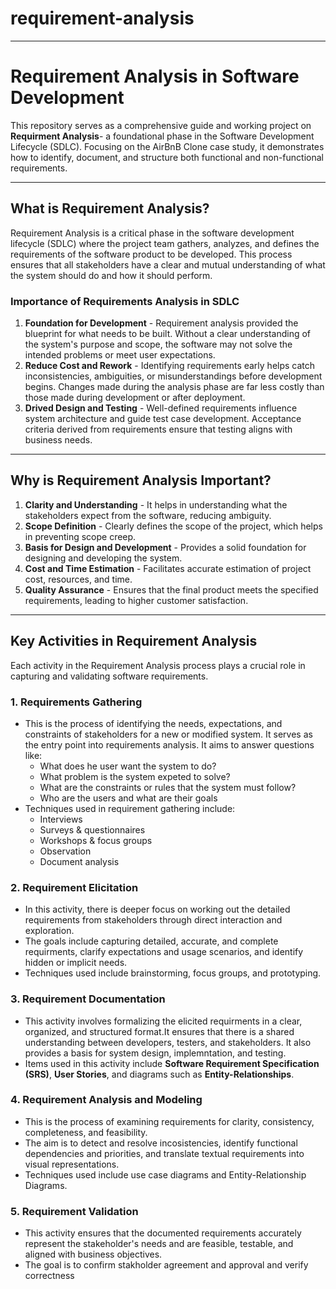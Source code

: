 # requirement-analysis

---

# Requirement Analysis in Software Development

This repository serves as a comprehensive guide and working project on **Requirment Analysis**- a foundational phase in the Software Development Lifecycle (SDLC). Focusing on the AirBnB Clone case study, it demonstrates how to identify, document, and structure both functional and non-functional requirements.

---

## What is Requirement Analysis?

Requirement Analysis is a critical phase in the software development lifecycle (SDLC) where the project team gathers, analyzes, and defines the requirements of the software product to be developed. This process ensures that all stakeholders have a clear and mutual understanding of what the system should do and how it should perform.

### Importance of Requirements Analysis in SDLC
1. **Foundation for Development** - Requirement analysis provided the blueprint for what needs to be built. Without a clear understanding of the system's purpose and scope, the software may not solve the intended problems or meet user expectations.
2. **Reduce Cost and Rework** - Identifying requirements early helps catch inconsistencies, ambiguities, or misunderstandings before development begins. Changes made during the analysis phase are far less costly than those made during development or after deployment.
3. **Drived Design and Testing** - Well-defined requirements influence system architecture and guide test case development. Acceptance criteria derived from requirements ensure that testing aligns with business needs.

---

## Why is Requirement Analysis Important?

1. **Clarity and Understanding** - It helps in understanding what the stakeholders expect from the software, reducing ambiguity.
2. **Scope Definition** - Clearly defines the scope of the project, which helps in preventing scope creep.
3. **Basis for Design and Development** - Provides a solid foundation for designing and developing the system.
4. **Cost and Time Estimation** - Facilitates accurate estimation of project cost, resources, and time.
5. **Quality Assurance** - Ensures that the final product meets the specified requirements, leading to higher customer satisfaction.

---

## Key Activities in Requirement Analysis

Each activity in the Requirement Analysis process plays a crucial role in capturing and validating software requirements.

### 1. Requirements Gathering

  - This is the process of identifying the needs, expectations, and constraints of stakeholders for a new or modified system. It serves as the entry point into requirements analysis. It aims to answer questions like:
    - What does he user want the system to do?
    - What problem is the system expeted to solve?
    - What are the constraints or rules that the system must follow?
    - Who are the users and what are their goals
  - Techniques used in requirement gathering include:
    - Interviews
    - Surveys & questionnaires
    - Workshops & focus groups
    - Observation
    - Document analysis
   
### 2. Requirement Elicitation

  - In this activity, there is deeper focus on working out the detailed requirements from stakeholders through direct interaction and exploration.
  - The goals include capturing detailed, accurate, and complete requirments, clarify expectations and usage scenarios, and identify hidden or implicit needs.
  - Techniques used include brainstorming, focus groups, and prototyping.
   
### 3. Requirement Documentation 

  - This activity involves formalizing the elicited requirments in a clear, organized, and structured format.It ensures that there is a shared understanding between developers, testers, and stakeholders. It also provides a basis for system design, implemntation, and testing.
  - Items used in this activity include **Software Requirement Specification (SRS)**, **User Stories**, and diagrams such as **Entity-Relationships**.
  
### 4. Requirement Analysis and Modeling

  - This is the process of examining requirements for clarity, consistency, completeness, and feasibility.
  - The aim is to detect and resolve incosistencies, identify functional dependencies and priorities, and translate textual requirements into visual representations.
  - Techniques used include use case diagrams and Entity-Relationship Diagrams.

### 5. Requirement Validation
  - This activity ensures that the documented requirements accurately represent the stakeholder's needs and are feasible, testable, and aligned with business objectives.
  - The goal is to confirm stakholder agreement and approval and verify correctness
